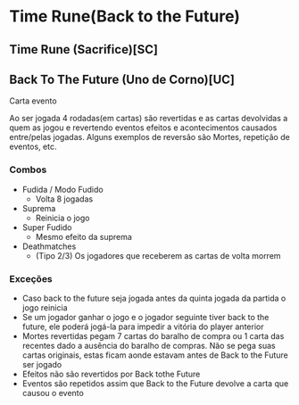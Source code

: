 # Time Rune(Back to the Future)
## Time Rune (Sacrifice)[SC]
## Back To The Future (Uno de Corno)[UC]
Carta evento

Ao ser jogada 4 rodadas(em cartas) são revertidas e as cartas devolvidas a quem as jogou e revertendo eventos efeitos e acontecimentos causados entre/pelas jogadas. Alguns exemplos de reversão são Mortes, repetição de eventos, etc.

### Combos
- Fudida / Modo Fudido
    - Volta 8 jogadas
- Suprema
    - Reinicia o jogo
- Super Fudido
    - Mesmo efeito da suprema
- Deathmatches
    - (Tipo 2/3) Os jogadores que receberem as cartas de volta morrem
### Exceções
- Caso back to the future seja jogada antes da quinta jogada da partida o jogo reinicia
- Se um jogador  ganhar o jogo e o jogador seguinte tiver back to the future, ele poderá jogá-la para impedir a vitória do player anterior
- Mortes revertidas pegam 7 cartas do baralho de compra ou 1 carta das recentes dado a ausência do baralho de compras. Não se pega suas cartas originais, estas ficam aonde estavam antes de Back to the Future ser jogado
- Efeitos não são revertidos por Back tothe Future
- Eventos são repetidos assim que Back to the Future devolve a carta que causou o evento
